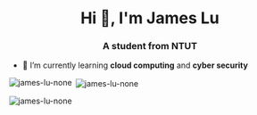 <h1 align="center">Hi 👋, I'm James Lu</h1>
<h3 align="center">A student from NTUT</h3>

- 🌱 I’m currently learning **cloud computing** and **cyber security**

<p><img align="left" src="https://github-readme-stats.vercel.app/api/top-langs?username=james-lu-none&show_icons=true&locale=en&layout=compact" alt="james-lu-none" /></p>

<p>&nbsp;<img align="center" src="https://github-readme-stats.vercel.app/api?username=james-lu-none&show_icons=true&locale=en" alt="james-lu-none" /></p>

<p><img align="center" src="https://github-readme-streak-stats.herokuapp.com/?user=james-lu-none&" alt="james-lu-none" /></p>
